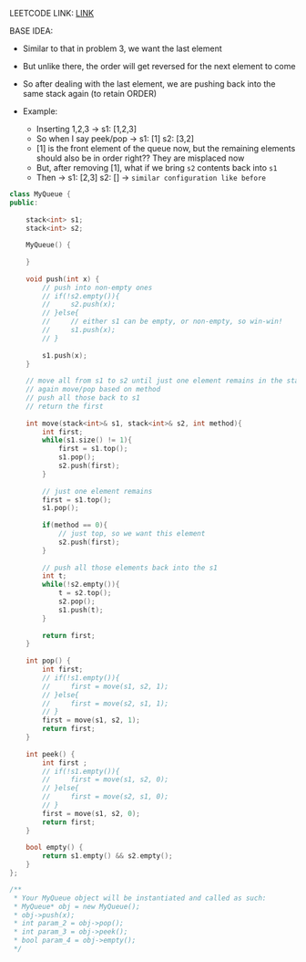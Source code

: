 LEETCODE LINK: [LINK](https://leetcode.com/problems/implement-queue-using-stacks/submissions/)
    
BASE IDEA: 
+ Similar to that in problem 3, we want the last element
+ But unlike there, the order will get reversed for the next element to come
+ So after dealing with the last element, we are pushing back into the same stack again (to retain ORDER)

+ Example: 
    + Inserting 1,2,3 -> s1: [1,2,3]
    + So when I say peek/pop -> s1: [1] s2: [3,2]
    + [1] is the front element of the queue now, but the remaining elements should also be in order right?? They are misplaced now
    + But, after removing [1], what if we bring `s2` contents back into `s1`
    + Then -> s1: [2,3] s2: [] -> `similar configuration like before`

```c++
class MyQueue {
public:
    
    stack<int> s1;
    stack<int> s2;
    
    MyQueue() {
        
    }
    
    void push(int x) {
        // push into non-empty ones
        // if(!s2.empty()){
        //     s2.push(x);
        // }else{
        //     // either s1 can be empty, or non-empty, so win-win!
        //     s1.push(x);
        // }
        
        s1.push(x);
    }
    
    // move all from s1 to s2 until just one element remains in the stack
    // again move/pop based on method
    // push all those back to s1 
    // return the first
    
    int move(stack<int>& s1, stack<int>& s2, int method){
        int first;
        while(s1.size() != 1){
            first = s1.top();
            s1.pop();
            s2.push(first);
        }
        
        // just one element remains
        first = s1.top();
        s1.pop();
        
        if(method == 0){
            // just top, so we want this element
            s2.push(first);
        }
        
        // push all those elements back into the s1
        int t;
        while(!s2.empty()){
            t = s2.top();
            s2.pop();
            s1.push(t);
        }
        
        return first;
    }
    
    int pop() {
        int first;
        // if(!s1.empty()){
        //     first = move(s1, s2, 1);
        // }else{
        //     first = move(s2, s1, 1);
        // }
        first = move(s1, s2, 1);
        return first;
    }
    
    int peek() {
        int first ;
        // if(!s1.empty()){
        //     first = move(s1, s2, 0);
        // }else{
        //     first = move(s2, s1, 0);
        // }
        first = move(s1, s2, 0);
        return first;
    }
    
    bool empty() {
        return s1.empty() && s2.empty();
    }
};

/**
 * Your MyQueue object will be instantiated and called as such:
 * MyQueue* obj = new MyQueue();
 * obj->push(x);
 * int param_2 = obj->pop();
 * int param_3 = obj->peek();
 * bool param_4 = obj->empty();
 */
```